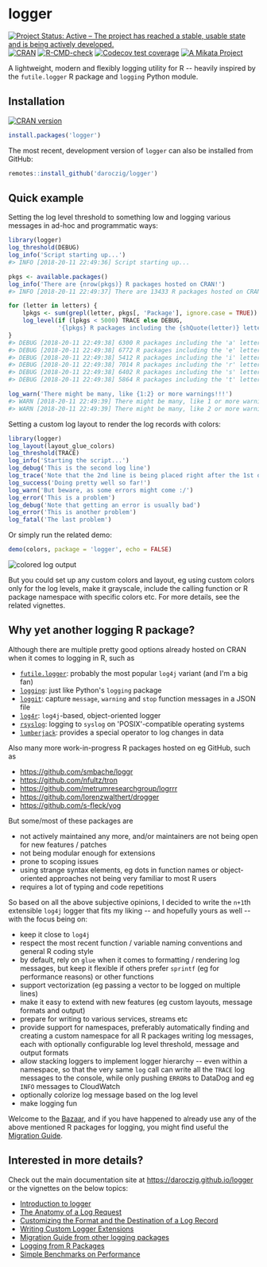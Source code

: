 # logger

<!-- badges: start -->
[![Project Status: Active – The project has reached a stable, usable state and is being actively developed.](https://www.repostatus.org/badges/latest/active.svg)](https://www.repostatus.org/#active) [![CRAN](https://www.r-pkg.org/badges/version/logger)](https://cran.r-project.org/package=logger) [![R-CMD-check](https://github.com/daroczig/logger/actions/workflows/R-CMD-check.yaml/badge.svg)](https://github.com/daroczig/logger/actions/workflows/R-CMD-check.yaml) [![Codecov test coverage](https://codecov.io/gh/daroczig/logger/graph/badge.svg)](https://app.codecov.io/gh/daroczig/logger) [![A Mikata Project](https://mikata.dev/img/badge.svg)](https://mikata.dev)
<!-- badges: end -->

A lightweight, modern and flexibly logging utility for R -- heavily inspired by the `futile.logger` R package and `logging` Python module.

## Installation

[![CRAN version](http://www.r-pkg.org/badges/version-ago/logger)](https://cran.r-project.org/package=logger)

```r
install.packages('logger')
```

The most recent, development version of `logger` can also be installed from GitHub:

```r
remotes::install_github('daroczig/logger')
```

## Quick example

Setting the log level threshold to something low and logging various messages in ad-hoc and programmatic ways:

```r
library(logger)
log_threshold(DEBUG)
log_info('Script starting up...')
#> INFO [2018-20-11 22:49:36] Script starting up...

pkgs <- available.packages()
log_info('There are {nrow(pkgs)} R packages hosted on CRAN!')
#> INFO [2018-20-11 22:49:37] There are 13433 R packages hosted on CRAN!

for (letter in letters) {
    lpkgs <- sum(grepl(letter, pkgs[, 'Package'], ignore.case = TRUE))
    log_level(if (lpkgs < 5000) TRACE else DEBUG,
              '{lpkgs} R packages including the {shQuote(letter)} letter')
}
#> DEBUG [2018-20-11 22:49:38] 6300 R packages including the 'a' letter
#> DEBUG [2018-20-11 22:49:38] 6772 R packages including the 'e' letter
#> DEBUG [2018-20-11 22:49:38] 5412 R packages including the 'i' letter
#> DEBUG [2018-20-11 22:49:38] 7014 R packages including the 'r' letter
#> DEBUG [2018-20-11 22:49:38] 6402 R packages including the 's' letter
#> DEBUG [2018-20-11 22:49:38] 5864 R packages including the 't' letter

log_warn('There might be many, like {1:2} or more warnings!!!')
#> WARN [2018-20-11 22:49:39] There might be many, like 1 or more warnings!!!
#> WARN [2018-20-11 22:49:39] There might be many, like 2 or more warnings!!!
```

Setting a custom log layout to render the log records with colors:

```r
library(logger)
log_layout(layout_glue_colors)
log_threshold(TRACE)
log_info('Starting the script...')
log_debug('This is the second log line')
log_trace('Note that the 2nd line is being placed right after the 1st one.')
log_success('Doing pretty well so far!')
log_warn('But beware, as some errors might come :/')
log_error('This is a problem')
log_debug('Note that getting an error is usually bad')
log_error('This is another problem')
log_fatal('The last problem')
```

Or simply run the related demo:

```r
demo(colors, package = 'logger', echo = FALSE)
```

<img src="man/figures/colors.png" alt="colored log output">

But you could set up any custom colors and layout, eg using custom colors only for the log levels, make it grayscale, include the calling function or R package namespace with specific colors etc. For more details, see the related vignettes.

## Why yet another logging R package?

Although there are multiple pretty good options already hosted on CRAN when it comes to logging in R, such as

- [`futile.logger`](https://cran.r-project.org/package=futile.logger): probably the most popular `log4j` variant (and I'm a big fan)
- [`logging`](https://cran.r-project.org/package=logging): just like Python's `logging` package
- [`loggit`](https://cran.r-project.org/package=loggit): capture `message`, `warning` and `stop` function messages in a JSON file
- [`log4r`](https://cran.r-project.org/package=log4r): `log4j`-based, object-oriented logger
- [`rsyslog`](https://cran.r-project.org/package=rsyslog): logging to `syslog` on 'POSIX'-compatible operating systems
- [`lumberjack`](https://cran.r-project.org/package=lumberjack): provides a special operator to log changes in data

Also many more work-in-progress R packages hosted on eg GitHub, such as

- https://github.com/smbache/loggr
- https://github.com/nfultz/tron
- https://github.com/metrumresearchgroup/logrrr
- https://github.com/lorenzwalthert/drogger
- https://github.com/s-fleck/yog

But some/most of these packages are

- not actively maintained any more, and/or maintainers are not being open for new features / patches
- not being modular enough for extensions
- prone to scoping issues
- using strange syntax elements, eg dots in function names or object-oriented approaches not being very familiar to most R users
- requires a lot of typing and code repetitions

So based on all the above subjective opinions, I decided to write the `n+1`th extensible `log4j` logger that fits my liking -- and hopefully yours as well -- with the focus being on:

- keep it close to `log4j`
- respect the most recent function / variable naming conventions and general R coding style
- by default, rely on `glue` when it comes to formatting / rendering log messages, but keep it flexible if others prefer `sprintf` (eg for performance reasons) or other functions
- support vectorization (eg passing a vector to be logged on multiple lines)
- make it easy to extend with new features (eg custom layouts, message formats and output)
- prepare for writing to various services, streams etc
- provide support for namespaces, preferably automatically finding and creating a custom namespace for all R packages writing log messages, each with optionally configurable log level threshold, message and output formats
- allow stacking loggers to implement logger hierarchy -- even within a namespace, so that the very same `log` call can write all the `TRACE` log messages to the console, while only pushing `ERROR`s to DataDog and eg `INFO` messages to CloudWatch
- optionally colorize log message based on the log level
- make logging fun

Welcome to the [Bazaar](https://en.wikipedia.org/wiki/The_Cathedral_and_the_Bazaar), and if you have happened to already use any of the above mentioned R packages for logging, you might find useful the [Migration Guide](https://daroczig.github.io/logger/articles/migration.html).

## Interested in more details?

Check out the main documentation site at https://daroczig.github.io/logger or the vignettes on the below topics:

* [Introduction to logger](https://daroczig.github.io/logger/articles/Intro.html)
* [The Anatomy of a Log Request](https://daroczig.github.io/logger/articles/anatomy.html)
* [Customizing the Format and the Destination of a Log Record](https://daroczig.github.io/logger/articles/customize_logger.html)
* [Writing Custom Logger Extensions](https://daroczig.github.io/logger/articles/write_custom_extensions.html)
* [Migration Guide from other logging packages](https://daroczig.github.io/logger/articles/migration.html)
* [Logging from R Packages](https://daroczig.github.io/logger/articles/r_packages.html)
* [Simple Benchmarks on Performance](https://daroczig.github.io/logger/articles/performance.html)
